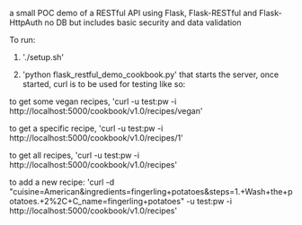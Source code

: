 a small POC demo of a RESTful API using Flask, Flask-RESTful and Flask-HttpAuth
no DB but includes basic security and data validation

To run:


1. './setup.sh'


2. 'python flask_restful_demo_cookbook.py'
that starts the server, once started, curl is to be used for testing like so:

to get some vegan recipes,
'curl  -u test:pw -i http://localhost:5000/cookbook/v1.0/recipes/vegan'

to get a specific recipe,
'curl  -u test:pw -i http://localhost:5000/cookbook/v1.0/recipes/1'

to get all recipes,
'curl  -u test:pw -i http://localhost:5000/cookbook/v1.0/recipes'


to add a new recipe:
'curl -d "cuisine=American&ingredients=fingerling+potatoes&steps=1.+Wash+the+potatoes.+2%2C+C_name=fingerling+potatoes" -u test:pw -i http://localhost:5000/cookbook/v1.0/recipes'



